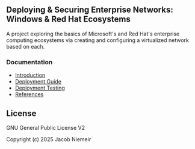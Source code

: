 ## Deploying & Securing Enterprise Networks: Windows & Red Hat Ecosystems  

A project exploring the basics of Microsoft's and Red Hat's enterprise computing ecosystems via creating and configuring a virtualized network based on each.

### Documentation
- [Introduction](Documentation/Introduction.md)  
- [Deployment Guide](Documentation/Deploy.md)  
- [Deployment Testing](Documentation/Testing.md)  
- [References](Documentation/References.md)

## License
GNU General Public License V2

Copyright (c) 2025 Jacob Niemeir
